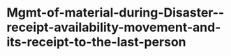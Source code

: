 # Mgmt-of-material-during-Disaster--receipt-availability-movement-and-its-receipt-to-the-last-person